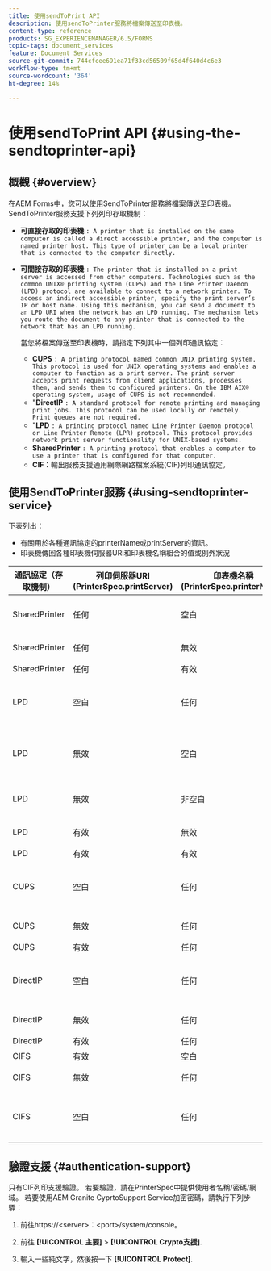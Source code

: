 ```yaml
---
title: 使用sendToPrint API
description: 使用sendToPrinter服務將檔案傳送至印表機。
content-type: reference
products: SG_EXPERIENCEMANAGER/6.5/FORMS
topic-tags: document_services
feature: Document Services
source-git-commit: 744cfcee691ea71f33cd56509f65d4f640d4c6e3
workflow-type: tm+mt
source-wordcount: '364'
ht-degree: 14%

---
```


# 使用sendToPrint API {#using-the-sendtoprinter-api}

## 概觀 {#overview}

在AEM Forms中，您可以使用SendToPrinter服務將檔案傳送至印表機。 SendToPrinter服務支援下列列印存取機制：

* **可直接存取的印表機** `: A printer that is installed on the same computer is called a direct accessible printer, and the computer is named printer host. This type of printer can be a local printer that is connected to the computer directly.`

* **可間接存取的印表機** `: The printer that is installed on a print server is accessed from other computers. Technologies such as the common UNIX® printing system (CUPS) and the Line Printer Daemon (LPD) protocol are available to connect to a network printer. To access an indirect accessible printer, specify the print server’s IP or host name. Using this mechanism, you can send a document to an LPD URI when the network has an LPD running. The mechanism lets you route the document to any printer that is connected to the network that has an LPD running.`

  當您將檔案傳送至印表機時，請指定下列其中一個列印通訊協定：

   * **CUPS** `: A printing protocol named common UNIX printing system. This protocol is used for UNIX operating systems and enables a computer to function as a print server. The print server accepts print requests from client applications, processes them, and sends them to configured printers. On the IBM AIX® operating system, usage of CUPS is not recommended.`
   * &quot;**DirectIP** `: A standard protocol for remote printing and managing print jobs. This protocol can be used locally or remotely. Print queues are not required.`
   * &quot;**LPD** `: A printing protocol named Line Printer Daemon protocol or Line Printer Remote (LPR) protocol. This protocol provides network print server functionality for UNIX-based systems.`
   * **SharedPrinter** `: A printing protocol that enables a computer to use a printer that is configured for that computer.`
   * **CIF**：輸出服務支援通用網際網路檔案系統(CIF)列印通訊協定。

## 使用SendToPrinter服務 {#using-sendtoprinter-service}

下表列出：

* 有關用於各種通訊協定的printerName或printServer的資訊。
* 印表機傳回各種印表機伺服器URI和印表機名稱組合的值或例外狀況

| 通訊協定（存取機制） | 列印伺服器URI (PrinterSpec.printServer) | 印表機名稱(PrinterSpec.printerName) | 結果 |
|--- |--- |--- |--- |
| SharedPrinter | 任何 | 空白 | 例外：必要的引數sPrinterName不得為空白。 |
| SharedPrinter | 任何 | 無效 | 例外狀況指出找不到印表機。 |
| SharedPrinter | 任何 | 有效 | 列印工作成功。 |
| LPD | 空白 | 任何 | 例外狀況，指出必要的引數sPrintServerUri不得為空白。 |
| LPD | 無效 | 空白 | 例外狀況，指出必要的引數sPrinterName不得為空白。 |
| LPD | 無效 | 非空白 | 例外狀況指出找不到sPrintServerUri。 |
| LPD | 有效 | 無效 | 例外狀況指出找不到印表機。 |
| LPD | 有效 | 有效 | 成功的列印工作。 |
| CUPS | 空白 | 任何 | 例外狀況，指出必要的引數sPrintServerUri不得為空白。 |
| CUPS | 無效 | 任何 | 例外狀況指出找不到印表機。 |
| CUPS | 有效 | 任何 | 列印工作成功。 |
| DirectIP | 空白 | 任何 | 例外狀況，指出必要的引數sPrintServerUri不得為空白。 |
| DirectIP | 無效 | 任何 | 例外狀況指出找不到印表機。 |
| DirectIP | 有效 | 任何 | 列印工作成功。 |
| CIFS | 有效 | 空白 | 列印工作成功。 |
| CIFS | 無效 | 任何 | 使用CIF列印時出現未知錯誤。 |
| CIFS | 空白 | 任何 | 例外狀況，指出必要的引數sPrintServerUri不得為空白。 |

## 驗證支援 {#authentication-support}

只有CIF列印支援驗證。 若要驗證，請在PrinterSpec中提供使用者名稱/密碼/網域。 若要使用AEM Granite CyprtoSupport Service加密密碼，請執行下列步驟：

1. 前往https://&lt;server>：&lt;port>/system/console。

1. 前往 **[!UICONTROL 主要]** > **[!UICONTROL Crypto支援]**.

1. 輸入一些純文字，然後按一下 **[!UICONTROL Protect]**.

